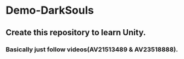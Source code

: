 # Demo-DarkSouls
## Create this repository to learn Unity.

### Basically just follow videos(AV21513489 & AV23518888). 
